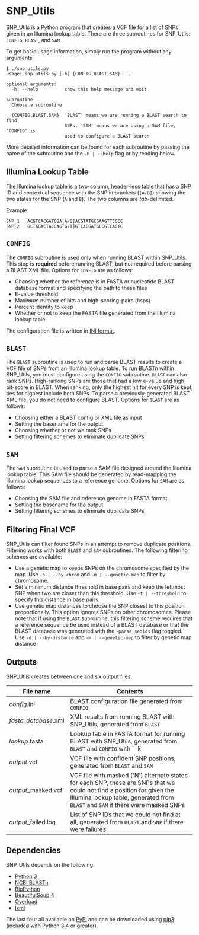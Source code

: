 # SNP_Utils

SNP\_Utils is a Python program that creates a VCF file for a list of SNPs given in an Illumina lookup table. There are three subroutines for SNP\_Utils: `CONFIG`, `BLAST`, and `SAM`

To get basic usage information, simply run the program without any arguments:

```
$ ./snp_utils.py
usage: snp_utils.py [-h] {CONFIG,BLAST,SAM} ...

optional arguments:
  -h, --help          show this help message and exit

Subroutine:
  Choose a subroutine

  {CONFIG,BLAST,SAM}  'BLAST' means we are running a BLAST search to find
                      SNPs, 'SAM' means we are using a SAM file, 'CONFIG' is
                      used to configure a BLAST search
```

More detailed information can be found for each subroutine by passing the name of the subroutine and the `-h | --help` flag or by reading below.

## Illumina Lookup Table

The Illumina lookup table is a two-column, header-less table that has a SNP ID and contextual sequence with the SNP in brackets (`[A/B]`) showing the two states for the SNP (`A` and `B`). The two columns are *tab*-delimited.

Example:

```
SNP_1   ACGTCACGATCGA[A/G]ACGTATGCGAAGTTCGCC
SNP_2   GCTAGACTACCAG[G/T]GTCACGATGCCGTCAGTC
```

## `CONFIG`

The `CONFIG` subroutine is used only when running BLAST within SNP\_Utils. This step is **required** before running BLAST, but not required before parsing a BLAST XML file. Options for `CONFIG` are as follows:

-   Choosing whether the reference is in FASTA or nucleotide BLAST database format and specifying the path to these files
-   E-value threshold
-   Maximum number of hits and high-scoring-pairs (hsps)
-   Percent identity to keep
-   Whether or not to keep the FASTA file generated from the Illumina lookup table

The configuration file is written in [INI format](https://www.wikiwand.com/en/INI_file).

## `BLAST`

The `BLAST` subroutine is used to run and parse BLAST results to create a VCF file of SNPs from an Illumina lookup table. To run BLASTn within SNP\_Utils, you must configure using the `CONFIG` subroutine. `BLAST` can also rank SNPs. High-ranking SNPs are those that had a low e-value and high bit-score in BLAST. When ranking, only the highest hit for every SNP is kept, ties for highest include both SNPs. To parse a previously-generated BLAST XML file, you do not need to configure BLAST. Options for `BLAST` are as follows:

-   Choosing either a BLAST config or XML file as input
-   Setting the basename for the output
-   Choosing whether or not we rank SNPs
-   Setting filtering schemes to eliminate duplicate SNPs

## `SAM`

The `SAM` subroutine is used to parse a SAM file designed around the Illumina lookup table. This SAM file should be generated by read-mapping the Illumina lookup sequences to a reference genome. Options for `SAM` are as follows:

-   Choosing the SAM file and reference genome in FASTA format
-   Setting the basename for the output
-   Setting filtering schemes to eliminate duplicate SNPs

## Filtering Final VCF

SNP\_Utils can filter found SNPs in an attempt to remove duplicate positions. Filtering works with both `BLAST` and `SAM` subroutines. The following filtering schemes are available:
-   Use a genetic map to keeps SNPs on the chromosome specified by the map. Use `-b | --by-chrom` and `-m | --genetic-map` to filter by chromosome.
-   Set a minimum distance threshold in base pairs and keep the leftmost SNP when two are closer than this threshold. Use `-t | --threshold` to specify this distance in base pairs.
-   Use genetic map distances to choose the SNP closest to this position proportionally. This option ignores SNPs on other chromosomes. Please note that if using the `BLAST` subroutine, this filtering scheme requires that a reference sequence be used instead of a BLAST database or that the BLAST database was generated with the `-parse_seqids` flag toggled. Use `-d | --by-distance` and `-m | --genetic-map` to filter by genetic map distance

## Outputs

SNP\_Utils creates between one and six output files.

| File name | Contents |
| --------- | -------- |
| *config*.ini | BLAST configuration file generated from `CONFIG` |
| *fasta*_*database*.xml | XML results from running BLAST with SNP\_Utils, generated from `BLAST` |
| *lookup*.fasta | Lookup table in FASTA format for running BLAST with SNP\_Utils, generated from `BLAST` and `CONFIG` with `-k | --keep-query`
| *output*.vcf | VCF file with confident SNP positions, generated from `BLAST` and `SAM` |
| *output*_masked.vcf | VCF file with masked ('N') alternate states for each SNP, these are SNPs that we could not find a position for given the Illumina lookup table, generated from `BLAST` and `SAM` if there were masked SNPs |
| *output*_failed.log | List of SNP IDs that we could not find at all, generated from `BLAST` and `SNP` if there were failures|

## Dependencies
SNP\_Utils depends on the following:
-   [Python 3](https://www.python.org/downloads/)
-   [NCBI BLASTn](http://blast.ncbi.nlm.nih.gov/Blast.cgi)
-   [BioPython](http://biopython.org/wiki/Biopython)
-   [BeautifulSoup 4](https://www.crummy.com/software/BeautifulSoup/)
-   [Overload](https://pypi.python.org/pypi/overload)
-   [lxml](http://lxml.de/)

The last four all available on [PyPi](https://pypi.python.org/pypi) and can be downloaded using [pip3](https://pip.pypa.io/en/latest/installing/) (included with Python 3.4 or greater).
